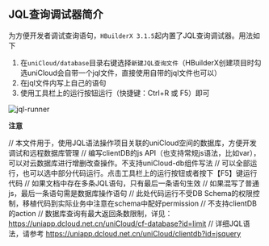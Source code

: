 ## JQL查询调试器简介

为方便开发者调试查询语句，`HBuilderX 3.1.5`起内置了JQL查询调试器。用法如下

1. 在`uniCloud/database`目录右键选择`新建JQL查询文件`（HBuilderX创建项目时勾选uniCloud会自带一个jql文件，直接使用自带的jql文件也可以）
2. 在jql文件内写上自己的语句
3. 使用工具栏上的运行按钮运行（快捷键：Ctrl+R 或 F5）即可

![jql-runner](https://vkceyugu.cdn.bspapp.com/VKCEYUGU-f184e7c3-1912-41b2-b81f-435d1b37c7b4/030341b0-b86d-43bf-ac59-86d2483f4cda.jpg)

**注意**

// 本文件用于，使用JQL语法操作项目关联的uniCloud空间的数据库，方便开发调试和远程数据库管理
// 编写clientDB的js API（也支持常规js语法，比如var），可以对云数据库进行增删改查操作。不支持uniCloud-db组件写法
// 可以全部运行，也可以选中部分代码运行。点击工具栏上的运行按钮或者按下【F5】键运行代码
// 如果文档中存在多条JQL语句，只有最后一条语句生效
// 如果混写了普通js，最后一条语句需是数据库操作语句
// 此处代码运行不受DB Schema的权限控制，移植代码到实际业务中注意在schema中配好permission
// 不支持clientDB的action
// 数据库查询有最大返回条数限制，详见：https://uniapp.dcloud.net.cn/uniCloud/cf-database?id=limit
// 详细JQL语法，请参考 https://uniapp.dcloud.net.cn/uniCloud/clientdb?id=jsquery
